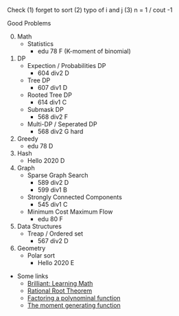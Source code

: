 Check (1) forget to sort (2) typo of i and j (3) n = 1 / cout -1

Good Problems

0. Math
    - Statistics
        - edu 78 F (K-moment of binomial)
1. DP
    - Expection / Probabilities DP
        - 604 div2 D
    - Tree DP
        - 607 div1 D
    - Rooted Tree DP
        - 614 div1 C
    - Submask DP
        - 568 div2 F
    - Multi-DP / Seperated DP
        - 568 div2 G hard
2. Greedy
    - edu 78 D
3. Hash
    - Hello 2020 D
4. Graph
    - Sparse Graph Search
        - 589 div2 D
        - 599 div1 B
    - Strongly Connected Components
        - 545 div1 C
    - Minimum Cost Maximum Flow
        - edu 80 F
5. Data Structures
    - Treap / Ordered set
        - 567 div2 D
6. Geometry
    - Polar sort
        - Hello 2020 E


- Some links
    - [Brilliant: Learning Math](https://brilliant.org/daily-problems/)
    - [Rational Root Theorem](https://brilliant.org/wiki/rational-root-theorem/)
    - [Factoring a polynominal function](https://courses.lumenlearning.com/ivytech-collegealgebra/chapter/find-zeros-of-a-polynomial-function/)
    - [The moment generating function](https://mathcs.clarku.edu/~djoyce/ma217/moment.pdf)
